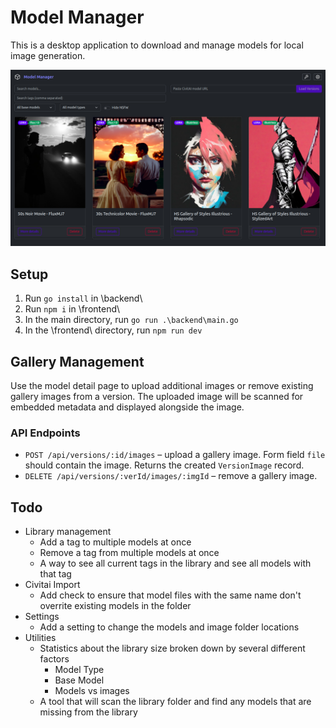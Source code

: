 # Model Manager
This is a desktop application to download and manage models for local image generation.

![Application preview screenshot](homepage-preview.png)

## Setup
1. Run `go install` in \backend\
2. Run `npm i` in \frontend\
3. In the main directory, run `go run .\backend\main.go`
4. In the \frontend\ directory, run `npm run dev`

## Gallery Management
Use the model detail page to upload additional images or remove existing gallery
images from a version. The uploaded image will be scanned for embedded metadata
and displayed alongside the image.

### API Endpoints
- `POST /api/versions/:id/images` – upload a gallery image. Form field `file`
  should contain the image. Returns the created `VersionImage` record.
- `DELETE /api/versions/:verId/images/:imgId` – remove a gallery image.

## Todo
- Library management
    - Add a tag to multiple models at once
    - Remove a tag from multiple models at once
    - A way to see all current tags in the library and see all models with that tag
- Civitai Import
    - Add check to ensure that model files with the same name don't overrite existing models in the folder
- Settings
    - Add a setting to change the models and image folder locations
- Utilities
    - Statistics about the library size broken down by several different factors
        - Model Type
        - Base Model
        - Models vs images
    - A tool that will scan the library folder and find any models that are missing from the library
